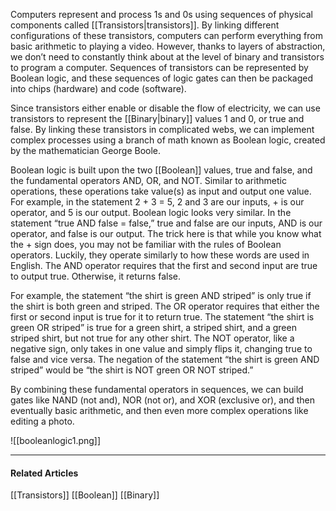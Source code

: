 Computers represent and process 1s and 0s using sequences of physical components called [[Transistors|transistors]]. By linking different configurations of these transistors, computers can perform everything from basic arithmetic to playing a video. However, thanks to layers of abstraction, we don’t need to constantly think about at the level of binary and transistors to program a computer. Sequences of transistors can be represented by Boolean logic, and these sequences of logic gates can then be packaged into chips (hardware) and code (software).

Since transistors either enable or disable the flow of electricity, we can use transistors to represent the [[Binary|binary]] values 1 and 0, or true and false. By linking these transistors in complicated webs, we can implement complex processes using a branch of math known as Boolean logic, created by the mathematician George Boole.

Boolean logic is built upon the two [[Boolean]] values, true and false, and the fundamental operators AND, OR, and NOT. Similar to arithmetic operations, these operations take value(s) as input and output one value. For example, in the statement 2 + 3 = 5, 2 and 3 are our inputs, + is our operator, and 5 is our output. Boolean logic looks very similar. In the statement “true AND false = false,” true and false are our inputs, AND is our operator, and false is our output. The trick here is that while you know what the + sign does, you may not be familiar with the rules of Boolean operators. Luckily, they operate similarly to how these words are used in English. The AND operator requires that the first and second input are true to output true. Otherwise, it returns false. 

For example, the statement “the shirt is green AND striped” is only true if the shirt is both green and striped. The OR operator requires that either the first or second input is true for it to return true. The statement “the shirt is green OR striped” is true for a green shirt, a striped shirt, and a green striped shirt, but not true for any other shirt. The NOT operator, like a negative sign, only takes in one value and simply flips it, changing true to false and vice versa. The negation of the statement “the shirt is green AND striped” would be “the shirt is NOT green OR NOT striped.”

By combining these fundamental operators in sequences, we can build gates like NAND (not and), NOR (not or), and XOR (exclusive or), and then eventually basic arithmetic, and then even more complex operations like editing a photo.

![[booleanlogic1.png]]

---
#### Related Articles

[[Transistors]]
[[Boolean]]
[[Binary]]
